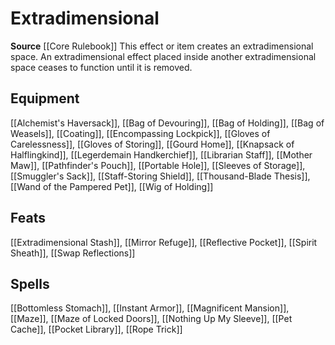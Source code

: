 ﻿---
id: '67'
name: Extradimensional
rarity: Common
source: '[[DATABASE/source/Core Rulebook|Core Rulebook]]'
trait:
- Extradimensional
type: Trait

---
# Extradimensional

**Source** [[Core Rulebook]] 
This effect or item creates an extradimensional space. An extradimensional effect placed inside another extradimensional space ceases to function until it is removed.

## Equipment

[[Alchemist's Haversack]], [[Bag of Devouring]], [[Bag of Holding]], [[Bag of Weasels]], [[Coating]], [[Encompassing Lockpick]], [[Gloves of Carelessness]], [[Gloves of Storing]], [[Gourd Home]], [[Knapsack of Halflingkind]], [[Legerdemain Handkerchief]], [[Librarian Staff]], [[Mother Maw]], [[Pathfinder's Pouch]], [[Portable Hole]], [[Sleeves of Storage]], [[Smuggler's Sack]], [[Staff-Storing Shield]], [[Thousand-Blade Thesis]], [[Wand of the Pampered Pet]], [[Wig of Holding]]

## Feats

[[Extradimensional Stash]], [[Mirror Refuge]], [[Reflective Pocket]], [[Spirit Sheath]], [[Swap Reflections]]

## Spells

[[Bottomless Stomach]], [[Instant Armor]], [[Magnificent Mansion]], [[Maze]], [[Maze of Locked Doors]], [[Nothing Up My Sleeve]], [[Pet Cache]], [[Pocket Library]], [[Rope Trick]]